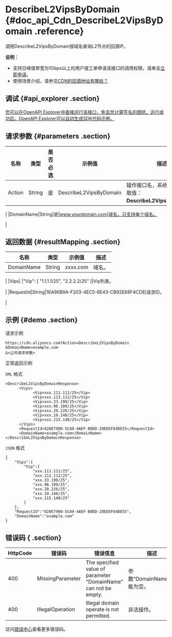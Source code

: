 # DescribeL2VipsByDomain {#doc_api_Cdn_DescribeL2VipsByDomain .reference}

调用DescribeL2VipsByDomain按域名查询L2节点的回源IP。

**说明：** 

-   支持日峰值带宽为1Gbps以上的用户提工单申请该接口的调用权限，请单击[立即申请](https://selfservice.console.aliyun.com/ticket/createIndex)。
-   使用场景介绍，请参见[CDN的回源地址有哪些？](~~40205~~)

## 调试 {#api_explorer .section}

[您可以在OpenAPI Explorer中直接运行该接口，免去您计算签名的困扰。运行成功后，OpenAPI Explorer可以自动生成SDK代码示例。](https://api.aliyun.com/#product=Cdn&api=DescribeL2VipsByDomain&type=RPC&version=2018-05-10)

## 请求参数 {#parameters .section}

|名称|类型|是否必选|示例值|描述|
|--|--|----|---|--|
|Action|String|是|DescribeL2VipsByDomain|操作接口名，系统规定参数，取值：**DescribeL2VipsByDomain**。

 |
|DomainName|String|是|www.yourdomain.com|域名，只支持单个域名。

 |

## 返回数据 {#resultMapping .section}

|名称|类型|示例值|描述|
|--|--|---|--|
|DomainName|String|xxxx.com|域名。

 |
|Vips| |"Vip": \[ "1.1.1.1/25", "2.2.2.2/25" \]|Vip列表。

 |
|RequestId|String|16A96B9A-F203-4EC5-8E43-CB92E68F4CD8|请求ID。

 |

## 示例 {#demo .section}

请求示例

``` {#request_demo}
https://cdn.aliyuncs.com?Action=DescribeL2VipsByDomain
&DomainName=example.com
&<公共请求参数>
```

正常返回示例

`XML` 格式

``` {#xml_return_success_demo}
<DescribeL2VipsByDomainResponse>
	  <Vips>
		    <Vip>xxx.111.111/25</Vip>
		    <Vip>xxx.112.112/25</Vip>
		    <Vip>xxx.33.190/25</Vip>
		    <Vip>xxx.96.109/25</Vip>
		    <Vip>xxx.20.226/25</Vip>
		    <Vip>xxx.19.140/25</Vip>
		    <Vip>xxx.215.140/25</Vip>
	  </Vips>
	  <RequestId>820E7900-5CA9-4AEF-B0DD-20ED5F64BE55</RequestId>
	  <DomainName>example.com</DomainName>
</DescribeL2VipsByDomainResponse>
```

`JSON` 格式

``` {#json_return_success_demo}
{
	"Vips":{
		"Vip":[
			"xxx.111.111/25",
			"xxx.112.112/25",
			"xxx.33.190/25",
			"xxx.96.109/25",
			"xxx.20.226/25",
			"xxx.19.140/25",
			"xxx.215.140/25"
		]
	},
	"RequestId":"820E7900-5CA9-4AEF-B0DD-20ED5F64BE55",
	"DomainName":"example.com"
}
```

## 错误码 { .section}

|HttpCode|错误码|错误信息|描述|
|--------|---|----|--|
|400|MissingParameter|The specified value of parameter "DomainName" can not be empty.|参数“DomainName”不能为空。|
|400|IllegalOperation|Illegal domain operate is not permitted.|非法操作。|

访问[错误中心](https://error-center.aliyun.com/status/product/Cdn)查看更多错误码。

